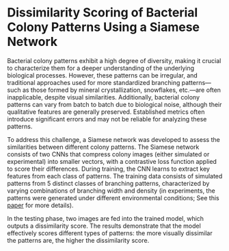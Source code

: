 # Dissimilarity Scoring of Bacterial Colony Patterns Using a Siamese Network

Bacterial colony patterns exhibit a high degree of diversity, making it crucial to characterize them for a deeper understanding of the underlying biological processes. However, these patterns can be irregular, and traditional approaches used for more standardized branching patterns—such as those formed by mineral crystallization, snowflakes, etc.—are often inapplicable, despite visual similarities. Additionally, bacterial colony patterns can vary from batch to batch due to biological noise, although their qualitative features are generally preserved. Established metrics often introduce significant errors and may not be reliable for analyzing these patterns.

To address this challenge, a Siamese network was developed to assess the similarities between different colony patterns. The Siamese network consists of two CNNs that compress colony images (either simulated or experimental) into smaller vectors, with a contrastive loss function applied to score their differences. During training, the CNN learns to extract key features from each class of patterns. The training data consists of simulated patterns from 5 distinct classes of branching patterns, characterized by varying combinations of branching width and density (in experiments, the patterns were generated under different environmental conditions; See this [paper](https://doi.org/10.15252/msb.202010089) for more details).

In the testing phase, two images are fed into the trained model, which outputs a dissimilarity score. The results demonstrate that the model effectively scores different types of patterns: the more visually dissimilar the patterns are, the higher the dissimilarity score.
